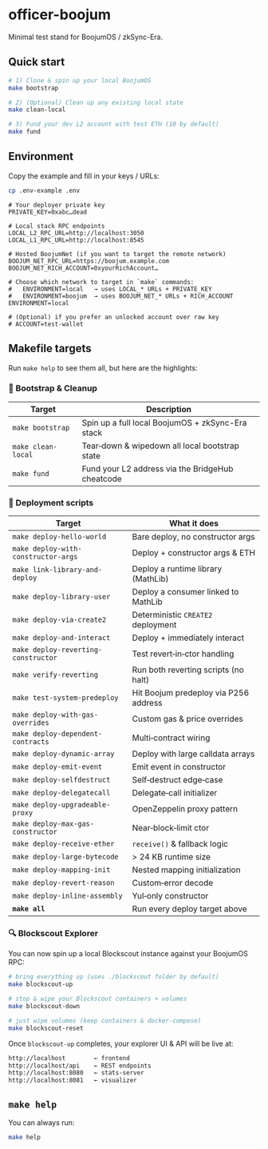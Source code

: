 # officer-boojum

Minimal test stand for BoojumOS / zkSync-Era.

## Quick start

```bash
# 1) Clone & spin up your local BoojumOS
make bootstrap

# 2) (Optional) Clean up any existing local state
make clean-local

# 3) Fund your dev L2 account with test ETH (10 by default)
make fund
````

## Environment

Copy the example and fill in your keys / URLs:

```bash
cp .env-example .env
```

```dotenv
# Your deployer private key
PRIVATE_KEY=0xabc…dead

# Local stack RPC endpoints
LOCAL_L2_RPC_URL=http://localhost:3050
LOCAL_L1_RPC_URL=http://localhost:8545

# Hosted BoojumNet (if you want to target the remote network)
BOOJUM_NET_RPC_URL=https://boojum.example.com
BOOJUM_NET_RICH_ACCOUNT=0xyourRichAccount…

# Choose which network to target in `make` commands:
#   ENVIRONMENT=local   → uses LOCAL_* URLs + PRIVATE_KEY
#   ENVIRONMENT=boojum  → uses BOOJUM_NET_* URLs + RICH_ACCOUNT
ENVIRONMENT=local

# (Optional) if you prefer an unlocked account over raw key
# ACCOUNT=test-wallet
```

## Makefile targets

Run `make help` to see them all, but here are the highlights:

### 🌱 Bootstrap & Cleanup

| Target             | Description                                      |
| ------------------ | ------------------------------------------------ |
| `make bootstrap`   | Spin up a full local BoojumOS + zkSync-Era stack |
| `make clean-local` | Tear‐down & wipedown all local bootstrap state   |
| `make fund`        | Fund your L2 address via the BridgeHub cheatcode |

### 🤝 Deployment scripts

| Target                              | What it does                          |
| ----------------------------------- | ------------------------------------- |
| `make deploy-hello-world`           | Bare deploy, no constructor args      |
| `make deploy-with-constructor-args` | Deploy + constructor args & ETH       |
| `make link-library-and-deploy`      | Deploy a runtime library (MathLib)    |
| `make deploy-library-user`          | Deploy a consumer linked to MathLib   |
| `make deploy-via-create2`           | Deterministic `CREATE2` deployment    |
| `make deploy-and-interact`          | Deploy + immediately interact         |
| `make deploy-reverting-constructor` | Test revert‐in‐ctor handling          |
| `make verify-reverting`             | Run both reverting scripts (no halt)  |
| `make test-system-predeploy`        | Hit Boojum predeploy via P256 address |
| `make deploy-with-gas-overrides`    | Custom gas & price overrides          |
| `make deploy-dependent-contracts`   | Multi‐contract wiring                 |
| `make deploy-dynamic-array`         | Deploy with large calldata arrays     |
| `make deploy-emit-event`            | Emit event in constructor             |
| `make deploy-selfdestruct`          | Self‐destruct edge‐case               |
| `make deploy-delegatecall`          | Delegate‐call initializer             |
| `make deploy-upgradeable-proxy`     | OpenZeppelin proxy pattern            |
| `make deploy-max-gas-constructor`   | Near‐block‐limit ctor                 |
| `make deploy-receive-ether`         | `receive()` & fallback logic          |
| `make deploy-large-bytecode`        | > 24 KB runtime size                  |
| `make deploy-mapping-init`          | Nested mapping initialization         |
| `make deploy-revert-reason`         | Custom‐error decode                   |
| `make deploy-inline-assembly`       | Yul‐only constructor                  |
| **`make all`**                      | Run every deploy target above         |

### 🔍 Blockscout Explorer

You can now spin up a local Blockscout instance against your BoojumOS RPC:

```bash
# bring everything up (uses ./blockscout folder by default)
make blockscout-up

# stop & wipe your Blockscout containers + volumes
make blockscout-down

# just wipe volumes (keep containers & docker-compose)
make blockscout-reset
```

Once `blockscout-up` completes, your explorer UI & API will be live at:

```bash
http://localhost        ← frontend
http://localhost/api    ← REST endpoints
http://localhost:8080   ← stats-server
http://localhost:8081   ← visualizer
```

## `make help`

You can always run:

```bash
make help
```
